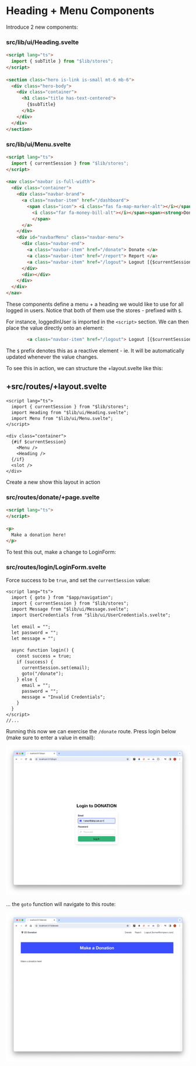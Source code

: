 # Heading + Menu Components

Introduce 2 new components:

### src/lib/ui/Heading.svelte

~~~html
<script lang="ts">
  import { subTitle } from "$lib/stores";
</script>

<section class="hero is-link is-small mt-6 mb-6">
  <div class="hero-body">
    <div class="container">
      <h1 class="title has-text-centered">
        {$subTitle}
      </h1>
    </div>
  </div>
</section>
~~~

### src/lib/ui/Menu.svelte

~~~html
<script lang="ts">
  import { currentSession } from "$lib/stores";
</script>

<nav class="navbar is-full-width">
  <div class="container">
    <div class="navbar-brand">
      <a class="navbar-item" href="/dashboard">
        <span class="icon"> <i class="fas fa-map-marker-alt"></i></span><span class="icon mr-1"> 
          <i class="far fa-money-bill-alt"></i></span><span><strong>Donation</strong>
          </span>
      </a>
    </div>
    <div id="navbarMenu" class="navbar-menu">
      <div class="navbar-end">
        <a class="navbar-item" href="/donate"> Donate </a>
        <a class="navbar-item" href="/report"> Report </a>
        <a class="navbar-item" href="/logout"> Logout [{$currentSession}]</a>
      </div>
      <div></div>
    </div>
  </div>
</nav>
~~~

These components define a menu + a heading we would like to use for all logged in users. Notice that both of them use the stores - prefixed with `$`.

For instance, loggedInUser is imported in the `<script>` section. We can then place the value directly onto an element:

~~~html
        <a class="navbar-item" href="/logout"> Logout [{$currentSession}]</a>
~~~

The `$` prefix denotes this as a reactive element - ie. It will be automatically updated whenever the value changes.

To see this in action, we can structure the +layout.svelte like this:

## +src/routes/+layout.svelte

~~~svelte
<script lang="ts">
  import { currentSession } from "$lib/stores";
  import Heading from "$lib/ui/Heading.svelte";
  import Menu from "$lib/ui/Menu.svelte";
</script>

<div class="container">
  {#if $currentSession}
    <Menu />
    <Heading />
  {/if}
  <slot />
</div>
~~~

Create a new show this layout in action

### src/routes/donate/+page.svelte

~~~html
<script lang="ts">
</script>

<p>
  Make a donation here!
</p>
~~~

To test this out, make a change to LoginForm:

### src/routes/login/LoginForm.svelte

Force success to be `true`, and set the `currentSession` value:

~~~svelte
<script lang="ts">
  import { goto } from "$app/navigation";
  import { currentSession } from "$lib/stores";
  import Message from "$lib/ui/Message.svelte";
  import UserCredentials from "$lib/ui/UserCredentials.svelte";

  let email = "";
  let password = "";
  let message = "";

  async function login() {
    const success = true;
    if (success) {
      currentSession.set(email);
      goto("/donate");
    } else {
      email = "";
      password = "";
      message = "Invalid Credentials";
    }
  }
</script>
//...
~~~

Running this now we can exercise the `/donate` route. Press login below (make sure to enter a value in email):

![](img/45.png)

... the `goto` function will navigate to this route:

![](img/46.png)

